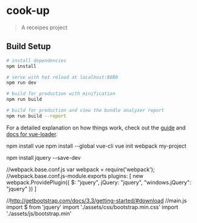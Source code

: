 # cook-up

> A receipes project

## Build Setup

``` bash
# install dependencies
npm install

# serve with hot reload at localhost:8080
npm run dev

# build for production with minification
npm run build

# build for production and view the bundle analyzer report
npm run build --report
```

For a detailed explanation on how things work, check out the [guide](http://vuejs-templates.github.io/webpack/) and [docs for vue-loader](http://vuejs.github.io/vue-loader).


npm install vue
npm install --global vue-cli
vue init webpack my-project

npm install jquery --save-dev

//webpack.base.conf.js
var webpack = require('webpack');
//webpack.base.conf.js-module.exports
plugins: [
  new webpack.ProvidePlugin({
    $: "jquery",
    jQuery: "jquery",
    "windows.jQuery": "jquery"
  })
]

//http://getbootstrap.com/docs/3.3/getting-started/#download
//main.js
import $ from 'jquery'
import './assets/css/bootstrap.min.css'
import './assets/js/bootstrap.min'